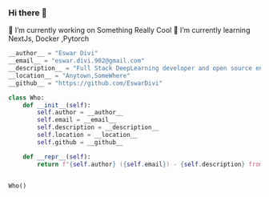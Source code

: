 ### Hi there 👋

🔭 I’m currently working on Something Really Cool
🌱 I’m currently learning NextJs, Docker ,Pytorch


``` python
__author__ = "Eswar Divi"
__email__ = "eswar.divi.902@gmail.com"
__description__ = "Full Stack DeepLearning developer and open source enthusiast"
__location__ = "Anytown,SomeWhere"
__github__ = "https://github.com/EswarDivi"

class Who:
    def __init__(self):
        self.author = __author__
        self.email = __email__
        self.description = __description__
        self.location = __location__
        self.github = __github__

    def __repr__(self):
        return f"{self.author} ({self.email}) - {self.description} from {self.location}. Check out my code at {self.github}"


Who()

```

